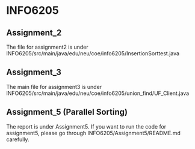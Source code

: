 # INFO6205
## Assignment_2
The file for assignment2 is under INFO6205/src/main/java/edu/neu/coe/info6205/InsertionSorttest.java
## Assignment_3
The main file for assignment3 is under INFO6205/src/main/java/edu/neu/coe/info6205/union_find/UF_Client.java

## Assignment_5 (Parallel Sorting)
The report is under Assignment5. 
If you want to run the code for assignment5, please go through INFO6205/Assignment5/README.md carefully.